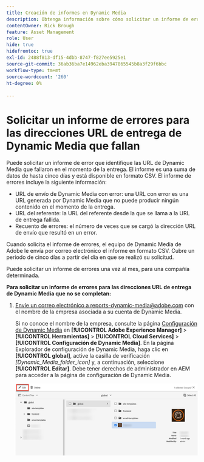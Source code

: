 ```yaml
---
title: Creación de informes en Dynamic Media
description: Obtenga información sobre cómo solicitar un informe de errores para las direcciones URL de entrega de Dynamic Media que fallan.
contentOwner: Rick Brough
feature: Asset Management
role: User
hide: true
hidefromtoc: true
exl-id: 2488f813-df15-4dbb-8747-f827ee5925e1
source-git-commit: 36ab36ba7e14962eba3947865545b8a3f29f6bbc
workflow-type: tm+mt
source-wordcount: '260'
ht-degree: 0%

---
```


# Solicitar un informe de errores para las direcciones URL de entrega de Dynamic Media que fallan

Puede solicitar un informe de error que identifique las URL de Dynamic Media que fallaron en el momento de la entrega. El informe es una suma de datos de hasta cinco días y está disponible en formato CSV. El informe de errores incluye la siguiente información:

* URL de envío de Dynamic Media con error: una URL con error es una URL generada por Dynamic Media que no puede producir ningún contenido en el momento de la entrega.
* URL del referente: la URL del referente desde la que se llama a la URL de entrega fallida.
* Recuento de errores: el número de veces que se cargó la dirección URL de envío que resultó en un error.

Cuando solicita el informe de errores, el equipo de Dynamic Media de Adobe le envía por correo electrónico el informe en formato CSV. Cubre un periodo de cinco días a partir del día en que se realizó su solicitud.

Puede solicitar un informe de errores una vez al mes, para una compañía determinada.

**Para solicitar un informe de errores para las direcciones URL de entrega de Dynamic Media que no se completan:**

1. [Envíe un correo electrónico a reports-dynamic-media@adobe.com](mailto:reports-dynamic-media@adobe.com) con el nombre de la empresa asociada a su cuenta de Dynamic Media.

   Si no conoce el nombre de la empresa, consulte la página [Configuración de Dynamic Media](https://experienceleague.adobe.com/docs/experience-manager-cloud-service/content/assets/dynamicmedia/config-dm.html?lang=es#configuring-dynamic-media-cloud-services) en **[!UICONTROL Adobe Experience Manager]** > **[!UICONTROL Herramientas]** > **[!UICONTROL Cloud Services]** > **[!UICONTROL Configuración de Dynamic Media]**. En la página Explorador de configuración de Dynamic Media, haga clic en **[!UICONTROL global]**, active la casilla de verificación *[Dynamic_Media_folder_icon]* y, a continuación, seleccione **[!UICONTROL Editar]**. Debe tener derechos de administrador en AEM para acceder a la página de configuración de Dynamic Media.

   ![Accediendo a la página de configuración de Dynamic Media.](/help/assets/dynamic-media/assets/reporting-accessdmconfig.png)
